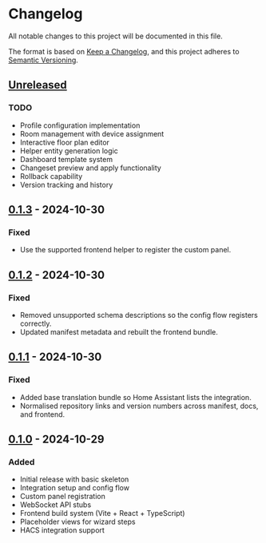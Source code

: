 # Changelog

All notable changes to this project will be documented in this file.

The format is based on [Keep a Changelog](https://keepachangelog.com/en/1.0.0/),
and this project adheres to [Semantic Versioning](https://semver.org/spec/v2.0.0.html).

## [Unreleased]

### TODO
- Profile configuration implementation
- Room management with device assignment
- Interactive floor plan editor
- Helper entity generation logic
- Dashboard template system
- Changeset preview and apply functionality
- Rollback capability
- Version tracking and history

## [0.1.3] - 2024-10-30

### Fixed
- Use the supported frontend helper to register the custom panel.

## [0.1.2] - 2024-10-30

### Fixed
- Removed unsupported schema descriptions so the config flow registers correctly.
- Updated manifest metadata and rebuilt the frontend bundle.

## [0.1.1] - 2024-10-30

### Fixed
- Added base translation bundle so Home Assistant lists the integration.
- Normalised repository links and version numbers across manifest, docs, and frontend.

## [0.1.0] - 2024-10-29

### Added
- Initial release with basic skeleton
- Integration setup and config flow
- Custom panel registration
- WebSocket API stubs
- Frontend build system (Vite + React + TypeScript)
- Placeholder views for wizard steps
- HACS integration support

[Unreleased]: https://github.com/antbald/nidia-magic-composer/compare/v0.1.3...HEAD
[0.1.3]: https://github.com/antbald/nidia-magic-composer/releases/tag/v0.1.3
[0.1.2]: https://github.com/antbald/nidia-magic-composer/releases/tag/v0.1.2
[0.1.1]: https://github.com/antbald/nidia-magic-composer/releases/tag/v0.1.1
[0.1.0]: https://github.com/antbald/nidia-magic-composer/releases/tag/v0.1.0
